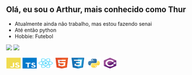 ## Olá, eu sou o Arthur, mais conhecido como Thur

- Atualmente ainda não trabalho, mas estou fazendo senai
- Até então python
- Hobbie: Futebol

<div
  a href= "https://github.com/Thur0808">
<img height= "180cm" src= "https://github-readme-stats.vercel.app/api?username=Thur0808&show_icons=true&theme=dark&includ_all_commits=true&count_private=true"/>
<img height= "180cm" src= "https://github-readme-stats.vercel.app/api/top-langs/?username=Thur0808&layout=compact&langs_count=16&theme=dark"/>  
</div>
<div style="display: inline_block"><br>
  <img align="center" alt="Js" height="30" width="40" src="https://raw.githubusercontent.com/devicons/devicon/master/icons/javascript/javascript-plain.svg">
  <img align="center" alt="Ts" height="30" width="40" src="https://raw.githubusercontent.com/devicons/devicon/master/icons/typescript/typescript-plain.svg">
  <img align="center" alt="React" height="30" width="40" src="https://raw.githubusercontent.com/devicons/devicon/master/icons/react/react-original.svg">
  <img align="center" alt="HTML" height="30" width="40" src="https://raw.githubusercontent.com/devicons/devicon/master/icons/html5/html5-original.svg">
  <img align="center" alt="CSS" height="30" width="40" src="https://raw.githubusercontent.com/devicons/devicon/master/icons/css3/css3-original.svg">
  <img align="center" alt="Python" height="30" width="40" src="https://raw.githubusercontent.com/devicons/devicon/master/icons/python/python-original.svg">
  <img align="center" alt="Csharp" height="30" width="40" src="https://raw.githubusercontent.com/devicons/devicon/master/icons/csharp/csharp-original.svg">
</div>
